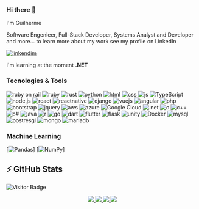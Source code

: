 ### Hi there 👋 
I'm Guilherme 

Software Engenieer, Full-Stack Developer, Systems Analyst and Developer  and more... to learn more about my work see my profile on LinkedIn 

[![linkendim](https://img.shields.io/badge/LinkedIn-0077B5?style=for-the-badge&logo=linkedin&logoColor=white)](https://www.linkedin.com/in/guilherme-sobral-martins/)

I'm learning at the moment **.NET**

### Tecnologies & Tools


![ruby on rail](https://img.shields.io/badge/Ruby_on_Rails-CC0000?style=for-the-badge&logo=ruby-on-rails&logoColor=white)
![ruby](https://img.shields.io/badge/Ruby-CC342D?style=for-the-badge&logo=ruby&logoColor=white)
![rust](https://img.shields.io/badge/Rust-000000?style=for-the-badge&logo=rust&logoColor=white)
![python](https://img.shields.io/badge/Python-3776AB?style=for-the-badge&logo=python&logoColor=white)
![html](https://img.shields.io/badge/HTML5-E34F26?style=for-the-badge&logo=html5&logoColor=white)
![css](https://img.shields.io/badge/CSS3-1572B6?style=for-the-badge&logo=css3&logoColor=white)
![js](https://img.shields.io/badge/JavaScript-F7DF1E?style=for-the-badge&logo=javascript&logoColor=black)
![TypeScript](https://img.shields.io/badge/TypeScript-007ACC?style=for-the-badge&logo=typescript&logoColor=white)
![node.js](https://img.shields.io/badge/Node.js-43853D?style=for-the-badge&logo=node.js&logoColor=white)
![react](https://img.shields.io/badge/React-20232A?style=for-the-badge&logo=react&logoColor=61DAFB)
![reactnative](https://img.shields.io/badge/React_Native-20232A?style=for-the-badge&logo=react&logoColor=61DAFB)
![django](https://img.shields.io/badge/Django-092E20?style=for-the-badge&logo=django&logoColor=white)
![vuejs](https://img.shields.io/badge/Vue.js-35495E?style=for-the-badge&logo=vue.js&logoColor=4FC08D)
![angular](https://img.shields.io/badge/Angular-DD0031?style=for-the-badge&logo=angular&logoColor=white)
![php](https://img.shields.io/badge/PHP-777BB4?style=for-the-badge&logo=php&logoColor=white)
![bootstrap](https://img.shields.io/badge/Bootstrap-563D7C?style=for-the-badge&logo=bootstrap&logoColor=white)
![jquery](https://img.shields.io/badge/jQuery-0769AD?style=for-the-badge&logo=jquery&logoColor=white)
![aws](https://img.shields.io/badge/Amazon_AWS-232F3E?style=for-the-badge&logo=amazon-aws&logoColor=white) 
![azure](https://img.shields.io/badge/Microsoft_Azure-0089D6?style=for-the-badge&logo=microsoft-azure&logoColor=white)
![Google Cloud](https://img.shields.io/badge/Google_Cloud-4285F4?style=for-the-badge&logo=google-cloud&logoColor=white)
![.net](https://img.shields.io/badge/.NET-5C2D91?style=for-the-badge&logo=.net&logoColor=white)
![c](https://img.shields.io/badge/C-00599C?style=for-the-badge&logo=c&logoColor=white)
![c++](https://img.shields.io/badge/C%2B%2B-00599C?style=for-the-badge&logo=c%2B%2B&logoColor=white)
![c#](https://img.shields.io/badge/C%23-239120?style=for-the-badge&logo=c-sharp&logoColor=white)
![java](https://img.shields.io/badge/Java-ED8B00?style=for-the-badge&logo=openjdk&logoColor=white)
![r](https://img.shields.io/badge/R-276DC3?style=for-the-badge&logo=r&logoColor=white)
![go](https://img.shields.io/badge/Go-00ADD8?style=for-the-badge&logo=go&logoColor=white)
![dart](https://img.shields.io/badge/Dart-0175C2?style=for-the-badge&logo=dart&logoColor=white)
![flutter](https://img.shields.io/badge/Flutter-02569B?style=for-the-badge&logo=flutter&logoColor=white)
![flask](	https://img.shields.io/badge/Flask-000000?style=for-the-badge&logo=flask&logoColor=white)
![unity](https://img.shields.io/badge/Unity-100000?style=for-the-badge&logo=unity&logoColor=white)
![Docker](https://img.shields.io/badge/docker-black?style=for-the-badge&logo=docker)
![mysql](https://img.shields.io/badge/MySQL-00000F?style=for-the-badge&logo=mysql&logoColor=white)
![postresgl](https://img.shields.io/badge/PostgreSQL-316192?style=for-the-badge&logo=postgresql&logoColor=white)
![mongo](https://img.shields.io/badge/MongoDB-4EA94B?style=for-the-badge&logo=mongodb&logoColor=white)
![mariadb](https://img.shields.io/badge/MariaDB-003545?style=for-the-badge&logo=mariadb&logoColor=white) 

### Machine Learning

[![Pandas](https://img.shields.io/badge/pandas-black?style=for-the-badge&logo=pandas)]
[![NumPy](https://img.shields.io/badge/numpy-black?style=for-the-badge&logo=numpy)]

## ⚡ GitHub Stats
<!---
![Github Stats](https://github-readme-stats.vercel.app/api?username=guilhermesob&show_icons=true&count_private=true)
![top](https://github-readme-stats.vercel.app/api/top-langs/?username=guilhermesob&layout=compact&hide)
-->
![Visitor Badge](https://visitor-badge.laobi.icu/badge?page_id=guilhermesob.guilhermesob)
<!--<details> -->
<p align="center">
  <a href="https://github.com/guilhermesob">
    <img src="http://github-profile-summary-cards.vercel.app/api/cards/profile-details?username=guilhermesob&theme=transparent&count_private=true" />
  </a>
  <a href="https://github.com/guilhermesob">
    <img src="https://github-readme-streak-stats.herokuapp.com/?user=guilhermesob&hide_border=true&card_width=338&theme=transparent&count_private=true" />
  </a>
  <a href="https://github.com/guilhermesob">
    <img src="http://github-profile-summary-cards.vercel.app/api/cards/stats?username=guilhermesob&theme=transparent&count_private=true" />
  </a>
  <a href="https://github.com/guilhermesob">
    <img src="https://github-readme-stats.vercel.app/api/top-langs/?username=guilhermesob&langs_count=10&exclude_repo=&hide=jupyter%20notebook,vim%20script,cmake,makefile,batchfile,emacs%20lisp,css,html&layout=default&card_width=699&hide_border=true&theme=transparent&count_private=true" />
  </a>
</p>
<!--</details> -->

<!--- []https://img.shields.io/badge/Pinterest-%23E60023.svg?&style=for-the-badge&logo=Pinterest&logoColor=white-->

<!--
**guilhermesob/guilhermesob** is a ✨ _special_ ✨ repository because its `README.md` (this file) appears on your GitHub profile.

Here are some ideas to get you started:

- 🔭 I’m currently working on ...
- 🌱 I’m currently learning ...
- 👯 I’m looking to collaborate on ...
- 🤔 I’m looking for help with ...
- 💬 Ask me about ...
- 📫 How to reach me: ...
- 😄 Pronouns: ...
- ⚡ Fun fact: ...
-->



